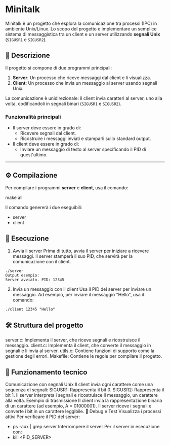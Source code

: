 # Minitalk

Minitalk è un progetto che esplora la comunicazione tra processi (IPC) in ambiente Unix/Linux. Lo scopo del progetto è implementare un semplice sistema di messaggistica tra un client e un server utilizzando **segnali Unix** (`SIGUSR1` e `SIGUSR2`).

## 📜 Descrizione

Il progetto si compone di due programmi principali:
1. **Server**: Un processo che riceve messaggi dal client e li visualizza.
2. **Client**: Un processo che invia un messaggio al server usando segnali Unix.

La comunicazione è unidirezionale: il client invia caratteri al server, uno alla volta, codificandoli in segnali binari (`SIGUSR1` e `SIGUSR2`).

### Funzionalità principali
- Il server deve essere in grado di:
  - Ricevere segnali dal client.
  - Ricostruire i messaggi inviati e stamparli sullo standard output.
- Il client deve essere in grado di:
  - Inviare un messaggio di testo al server specificando il PID di quest'ultimo.

---

## ⚙️ Compilazione

Per compilare i programmi **server** e **client**, usa il comando:

make all 


Il comando genererà i due eseguibili:

- server
- client
## 🚀 Esecuzione
1. Avvia il server
Prima di tutto, avvia il server per iniziare a ricevere messaggi. Il server stamperà il suo PID, che servirà per la comunicazione con il client.
```
./server
Output esempio:
Server avviato. PID: 12345
```
2. Invia un messaggio con il client
Usa il PID del server per inviare un messaggio. Ad esempio, per inviare il messaggio "Hello", usa il comando:
```
./client 12345 "Hello"
```
## 🛠️ Struttura del progetto
server.c: Implementa il server, che riceve segnali e ricostruisce il messaggio.
client.c: Implementa il client, che converte il messaggio in segnali e li invia al server.
utils.c: Contiene funzioni di supporto come la gestione degli errori.
Makefile: Contiene le regole per compilare il progetto.
## 📝 Funzionamento tecnico
Comunicazione con segnali Unix
Il client invia ogni carattere come una sequenza di segnali:
SIGUSR1: Rappresenta il bit 0.
SIGUSR2: Rappresenta il bit 1.
Il server interpreta i segnali e ricostruisce il messaggio, un carattere alla volta.
Esempio di trasmissione
Il client invia la rappresentazione binaria di un carattere (ad esempio, A = 01000001).
Il server riceve i segnali e converte i bit in un carattere leggibile.
🔧 Debug e Test
Visualizza i processi attivi
Per verificare il PID del server:

- ps -aux | grep server
Interrompere il server
Per il server in esecuzione con:
- kill <PID_SERVER>
